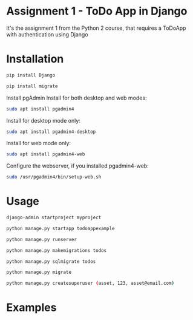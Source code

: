 # Assignment 1 - ToDo App in Django
It's the assignment 1 from the Python 2 course, that requires a ToDoApp with authentication using Django

# Installation

```bash
pip install Django
```

```bash
pip install migrate
```

Install pgAdmin
Install for both desktop and web modes:
```bash
sudo apt install pgadmin4
```
Install for desktop mode only:
```bash
sudo apt install pgadmin4-desktop
```
Install for web mode only: 
```bash
sudo apt install pgadmin4-web 
```
Configure the webserver, if you installed pgadmin4-web:
```bash
sudo /usr/pgadmin4/bin/setup-web.sh
```

# Usage
```bash
django-admin startproject myproject
```

```bash
python manage.py startapp todoappexample
```

```bash
python manage.py runserver
```

```bash
python manage.py makemigrations todos
```

```bash
python manage.py sqlmigrate todos
```

```bash
python manage.py migrate
```

```bash
python manage.py createsuperuser (asset, 123, asset@email.com)
```

# Examples
